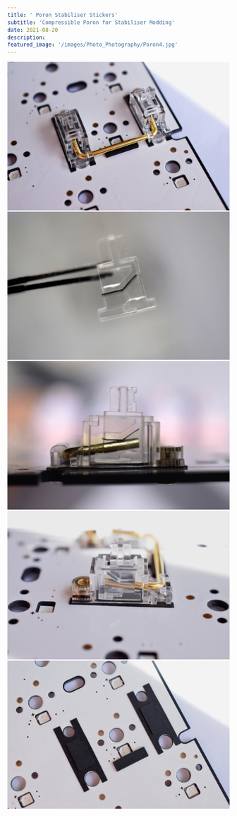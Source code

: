 ```yaml
---
title: ' Poron Stabiliser Stickers'
subtitle: 'Compressible Poron for Stabiliser Modding'
date: 2021-08-20
description: 
featured_image: '/images/Photo_Photography/Poron4.jpg'
--- 
```


<div class="gallery" data-columns="1">
    <img src="/images/Photo_Photography/Poron4.jpg">
</div>

<div class="gallery" data-columns="2">
    <img src="/images/Photo_Photography/Poron.jpg">
    <img src="/images/Photo_Photography/Poron2.jpg">
    <img src="/images/Photo_Photography/Poron3.jpg">
    <img src="/images/Photo_Photography/Poron5.jpg">
</div>


